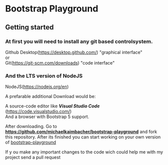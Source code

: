 # Bootstrap Playground

## Getting started

### At first you will need to install any git based controlsystem.

Github Desktop(https://desktop.github.com/) "graphical interface" <br>
or <br>
Git(https://git-scm.com/downloads) "code  interface"

### And the LTS version of NodeJS
NodeJS(https://nodejs.org/en)

A prefarable additional Download would be:

A source-code editor like  ***Visual Studio Code*** (https://code.visualstudio.com/) <br>
And a browser with Bootstrap 5 support.
<br>

After downloading. Go to **https://github.com/michaelkaimbacher/bootstrap-playground** and fork this repository.
After its finished you can start working on your own version of [bootstrap-playground](https://github.com/michaelkaimbacher/bootstrap-playground)

 If y ou make any important changes to the code wich could help me with my project send a pull request

